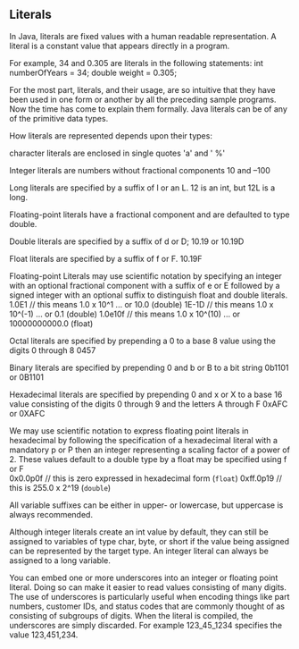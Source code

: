 ## Literals
In Java, literals are fixed values with a human readable representation.
A literal is a constant value that appears directly in a program.

For example, 34 and 0.305 are literals in the following statements:
int numberOfYears = 34;
double weight = 0.305;

For the most part, literals, and their usage, are so intuitive that they have been used in one form or another by all the preceding sample programs. Now the time has come to explain them formally. Java literals can be of any of the primitive data types.

How literals are represented depends upon their types:

character literals are enclosed in single quotes
'a' and ' %'

Integer literals are numbers without fractional components
10 and –100

Long literals are specified by a suffix of l or an L.
12 is an int, but 12L is a long.

Floating-point literals have a fractional component and are defaulted to type double.

Double literals are specified by  a suffix of d or D;
10.19 or 10.19D

Float literals are specified by a suffix of f or F.
10.19F

Floating-point Literals may use scientific notation by specifying an integer with an optional fractional component with a suffix of e or E followed by a signed integer with an optional suffix to distinguish float and double literals.
1.0E1   // this means 1.0 x 10^1 ... or 10.0 (double)
1E-1D   // this means 1.0 x 10^(-1) ... or 0.1 (double)
1.0e10f // this means 1.0 x 10^(10) ... or 10000000000.0 (float)

Octal literals are specified by prepending a 0 to a base 8 value using the digits 0 through 8
0457

Binary literals are specified by prepending 0 and b or B to a bit string
0b1101 or 0B1101

Hexadecimal literals are specified by prepending 0 and x or X to a base 16 value consisting of the digits 0 through 9 and the letters A through F
0xAFC or 0XAFC

We may use scientific notation to express floating point literals in hexadecimal by following the specification of a hexadecimal literal with a mandatory p or P then an integer representing a scaling factor of a power of 2. These values default to a double type by a float may be specified using f or F   
0x0.0p0f    // this is zero expressed in hexadecimal form (`float`)
0xff.0p19   // this is 255.0 x 2^19 (`double`)


All variable suffixes can be either in upper- or lowercase, but uppercase is always recommended.

Although integer literals create an int value by default, they can still be assigned to variables of type char, byte, or short if the value being assigned can be represented by the target type.
An integer literal can always be assigned to a long variable.

You can embed one or more underscores into an integer or floating point literal. Doing so can make it easier to read values consisting of many digits. The use of underscores is particularly useful when encoding things like part numbers, customer IDs, and status codes that are commonly thought of as consisting of subgroups of digits. When the literal is compiled, the underscores are simply discarded.
For example 123_45_1234 specifies the value 123,451,234.

